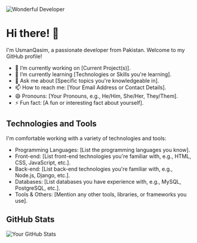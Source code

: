 <!-- Add a wonderful developer GIF -->
![Wonderful Developer](https://example.com/path-to-your-gif.gif)

<!-- Introduction -->
# Hi there! 👋

I'm UsmanQasim, a passionate developer from Pakistan. Welcome to my GitHub profile! 

- 🔭 I’m currently working on [Current Project(s)].
- 🌱 I’m currently learning [Technologies or Skills you're learning].
- 💬 Ask me about [Specific topics you're knowledgeable in].
- 📫 How to reach me: [Your Email Address or Contact Details].
- 😄 Pronouns: [Your Pronouns, e.g., He/Him, She/Her, They/Them].
- ⚡ Fun fact: [A fun or interesting fact about yourself].

<!-- Technology section -->
## Technologies and Tools

I'm comfortable working with a variety of technologies and tools:

- Programming Languages: [List the programming languages you know].
- Front-end: [List front-end technologies you're familiar with, e.g., HTML, CSS, JavaScript, etc.].
- Back-end: [List back-end technologies you're familiar with, e.g., Node.js, Django, etc.].
- Databases: [List databases you have experience with, e.g., MySQL, PostgreSQL, etc.].
- Tools & Others: [Mention any other tools, libraries, or frameworks you use].

<!-- GitHub Stats -->
## GitHub Stats

![Your GitHub Stats](https://github-readme-stats.vercel.app/api?username=usmanqasim&show_icons=true&hide=issues&hide_title=true)

<!-- You can also add additional sections as per your preferences -->
